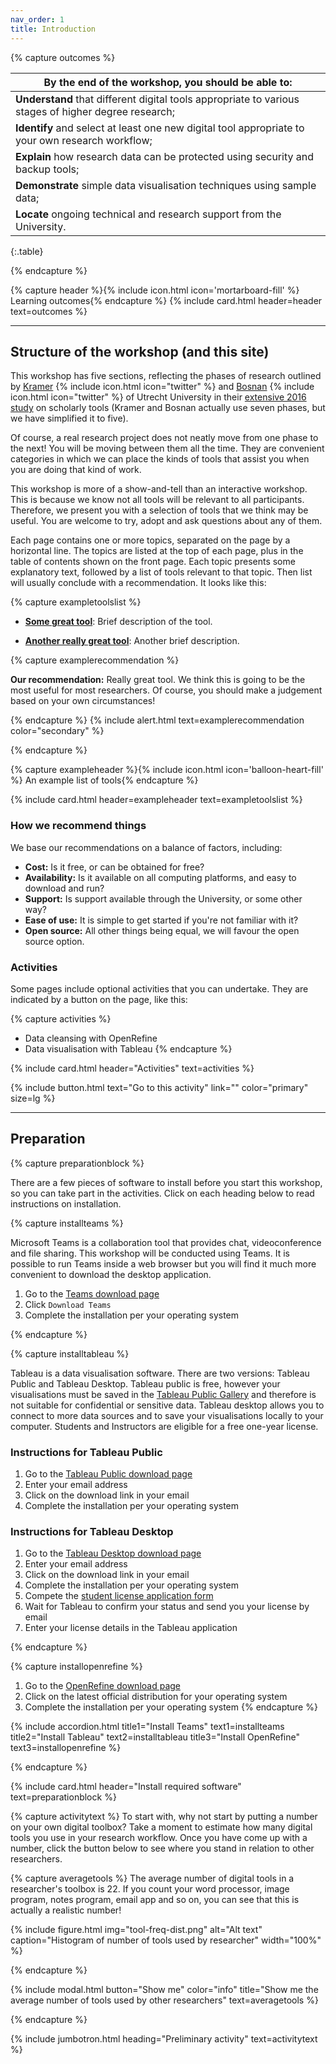 ```yaml
---
nav_order: 1
title: Introduction
---
```


{% capture outcomes %}

| By the end of the workshop, you should be able to: |
| -----|
|**Understand** that different digital tools appropriate to various stages of higher degree research; |
| **Identify** and select at least one new digital tool appropriate to your own research workflow; |
| **Explain** how research data can be protected using security and backup tools; |
| **Demonstrate** simple data visualisation techniques using sample data; |
| **Locate** ongoing technical and research support from the University. |
{:.table}

{% endcapture %}

{% capture header %}{% include icon.html icon='mortarboard-fill' %} Learning outcomes{% endcapture %}
{% include card.html header=header text=outcomes %}

----

## Structure of the workshop (and this site)

This workshop has five sections, reflecting the phases of research outlined by [Kramer](https://twitter.com/MsPhelps) {% include icon.html icon="twitter" %} and [Bosnan](https://twitter.com/jeroenbosman) {% include icon.html icon="twitter" %} of Utrecht University in their [extensive 2016 study](https://101innovations.wordpress.com) on scholarly tools (Kramer and Bosnan actually use seven phases, but we have simplified it to five).

Of course, a real research project does not neatly move from one phase to the next! You will be moving between them all the time. They are convenient categories in which we can place the kinds of tools that assist you when you are doing that kind of work.

This workshop is more of a show-and-tell than an interactive workshop. This is because we know not all tools will be relevant to all participants. Therefore, we present you with a selection of tools that we think may be useful. You are welcome to try, adopt and ask questions about any of them.

Each page contains one or more topics, separated on the page by a horizontal line. The topics are listed at the top of each page, plus in the table of contents shown on the front page. Each topic presents some explanatory text, followed by a list of tools relevant to that topic. Then list will usually conclude with a recommendation. It looks like this:

{% capture exampletoolslist %}

- **[Some great tool](https:www.griffith.edu.au)**: Brief description of the tool.

- **[Another really great tool](https:www.griffith.edu.au)**: Another brief description.

{% capture examplerecommendation %}

**Our recommendation:** Really great tool. We think this is going to be the most useful for most researchers. Of course, you should make a judgement based on your own circumstances!

{% endcapture %}
{% include alert.html text=examplerecommendation color="secondary" %}

{% endcapture %}

<!-- This creates the heading text for the card, along with the icon -->
{% capture exampleheader %}{% include icon.html icon='balloon-heart-fill' %} An example list of tools{% endcapture %}

{% include card.html header=exampleheader text=exampletoolslist %}

### How we recommend things

We base our recommendations on a balance of factors, including:

- **Cost:** Is it free, or can be obtained for free?
- **Availability:** Is it available on all computing platforms, and easy to download and run?
- **Support:** Is support available through the University, or some other way?
- **Ease of use:** It is simple to get started if you're not familiar with it?
- **Open source:** All other things being equal, we will favour the open source option.

### Activities

Some pages include optional activities that you can undertake. They are indicated by a button on the page, like this: 

{% capture activities %}

 - Data cleansing with OpenRefine
 - Data visualisation with Tableau {% endcapture %}
 
{% include card.html header="Activities" text=activities %}

{% include button.html text="Go to this activity" link="" color="primary" size=lg %}

----

## Preparation

{% capture preparationblock %}

 There are a few pieces of software to install before you start this workshop, so you can take part in the activities. Click on each heading below to read instructions on installation.

{% capture installteams %}

Microsoft Teams is a collaboration tool that provides chat, videoconference and file sharing. This workshop will be conducted using Teams. It is possible to run Teams inside a web browser but you will find it much more convenient to download the desktop application.

1. Go to the [Teams download page](https://teams.microsoft.com/downloads)
2. Click `Download Teams`
3. Complete the installation per your operating system

{% endcapture %}

<!-- {% include card.html header="<i class='bi bi-mortarboard-fill'></i> Install Microsoft Teams" text=installteams %} -->

{% capture installtableau %}

Tableau is a data visualisation software. There are two versions: Tableau Public and Tableau Desktop. Tableau public is free, however your visualisations must be saved in the [Tableau Public Gallery](http://public.tableau.com/gallery/) and therefore is not suitable for confidential or sensitive data. Tableau desktop allows you to connect to more data sources and to save your visualisations locally to your computer. Students and Instructors are eligible for a free one-year license.

### Instructions for Tableau Public

1. Go to the [Tableau Public download page](https://public.tableau.com)
2. Enter your email address
3. Click on the download link in your email
4. Complete the installation per your operating system

### Instructions for Tableau Desktop

1. Go to the [Tableau Desktop download page](https://www.tableau.com/en-au/products/desktop/download)
2. Enter your email address
3. Click on the download link in your email
4. Complete the installation per your operating system
5. Compete the [student license application form](https://www.tableau.com/academic/students#form)
6. Wait for Tableau to confirm your status and send you your license by email
7. Enter your license details in the Tableau application

{% endcapture %}

<!-- {% include card.html header="<i class='fas fa-chart-pie'></i> Install Tableau" text=installtableau %} -->

{% capture installopenrefine %}
1.	Go to the [OpenRefine download page](https://openrefine.org/download)
2.	Click on the latest official distribution for your operating system
3.	Complete the installation per your operating system
{% endcapture %}

<!-- {% include card.html header="<i class='fas fa-table'></i> Install OpenRefine" text=installopenrefine %} -->

{% include accordion.html title1="Install Teams" text1=installteams title2="Install Tableau" text2=installtableau title3="Install OpenRefine" text3=installopenrefine %}

{% endcapture %}

{% include card.html header="Install required software" text=preparationblock %}

{% capture activitytext %}
To start with, why not start by putting a number on your own digital toolbox? Take a moment to estimate how many digital tools you use in your research workflow. Once you have come up with a number, click the button below to see where you stand in relation to other researchers. 

{% capture averagetools %}
The average number of digital tools in a researcher's toolbox is 22. If you count your word processor, image program, notes program, email app and so on, you can see that this is actually a realistic number!

{% include figure.html img="tool-freq-dist.png" alt="Alt text" caption="Histogram of number of tools used by researcher" width="100%" %}

{% endcapture %}

{% include modal.html button="Show me" color="info" title="Show me the average number of tools used by other researchers" text=averagetools %}

{% endcapture %}

{% include jumbotron.html heading="Preliminary activity" text=activitytext %}


<!-- 
Learn-Static Lesson Template is a Jekyll project to create a simple lesson or workshop website, with a [Bootstrap](https://getbootstrap.com/)-based theme, designed for hosting on [GitHub Pages](https://pages.github.com/).

It features a sidebar navigation providing clear structure for step by step content.
The sidebar nav supports pages nested into sections to help organize your lesson content. 

All content is written using basic Markdown, making it simple to write, edit, and reuse lesson materials.

To use Lesson Template to create your own website  make a copy and replace the template content with your own!

### Why?

Rather than making slides for a workshop, why not make a website? 
It's easier to write, access, share, and reuse. 
GitHub and GitHub Pages makes this relatively straightforward.

Writing content in this simple, reuseable format makes for a better [Open Educational Resource](https://en.wikipedia.org/wiki/Open_educational_resources) since anyone can make a copy and adapt!

## GitHub Pages 

One amazingly useful GitHub feature is [GitHub Pages](https://guides.github.com/features/pages/).
It provides free static web hosting from any repository.
Gh-pages is intended to host relatively simple sites for your GitHub portfolio, project, or documentation.
Because it is free and a valuable transferable skill, this is a great option for teaching and learning.

Many organizations are using GitHub to collaboratively create and publish public workshop websites. 
For example: 

- [Programming Historian](http://programminghistorian.org/)
- [Software Carpentry](https://software-carpentry.org/), [Data Carpentry](http://www.datacarpentry.org/), [Library Carpentry](https://librarycarpentry.org/)
- this site!

{% capture text %}Note:
There are *soft* limits and guidelines for gh-pages usage: sites should be < 1GB, use < 100GB bandwidth per month, and make < 10 builds per hour.
If your site exceeds these quotas, GitHub will send you a notice asking you to modify the repository.
All content must follow the [community guidelines](https://help.github.com/articles/github-community-guidelines/), e.g. no violence, obscene sex, or illegal stuff.{% endcapture %}
{% include alert.html text=text color=secondary %} -->
